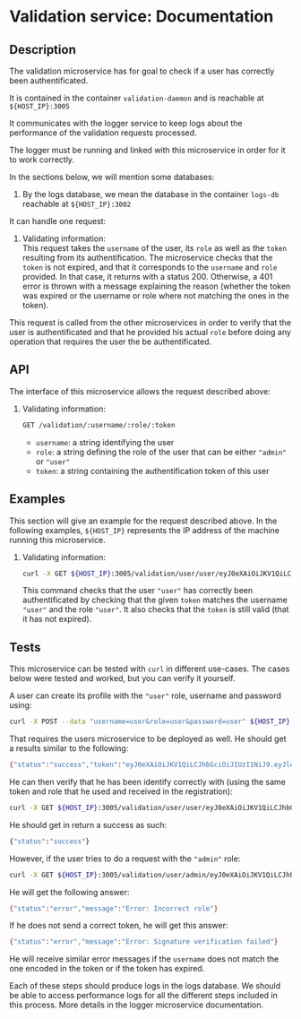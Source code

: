 # Validation service: Documentation

## Description

The validation microservice has for goal to check if a user has correctly been authentificated.

It is contained in the container `validation-daemon` and is reachable at `${HOST_IP}:3005`

It communicates with the logger service to keep logs about the performance of the validation requests processed.

The logger must be running and linked with this microservice in order for it to work correctly.

In the sections below, we will mention some databases:  
1. By the logs database, we mean the database in the container `logs-db` reachable at `${HOST_IP}:3002`

It can handle one request:

1. Validating information: \
    This request takes the `username` of the user, its `role` as well as the `token` resulting from its authentification. The microservice checks that the `token` is not expired, and that it corresponds to the `username` and `role` provided. In that case, it returns with a status 200. Otherwise, a 401 error is thrown with a message explaining the reason (whether the token was expired or the username or role where not matching the ones in the token).

This request is called from the other microservices in order to verify that the user is authentificated and that he provided his actual `role` before doing any operation that requires the user the be authentificated.

## API

The interface of this microservice allows the request described above:

1. Validating information: 
    ```bash 
    GET /validation/:username/:role/:token
    ```
    - ```username```: a string identifying the user
    - ```role```: a string defining the role of the user that can be either ```"admin"``` or ```"user"```
    - ```token```: a string containing the authentification token of this user

## Examples

This section will give an example for the request described above. In the following examples, ```${HOST_IP}``` represents the IP address of the machine running this microservice.

1. Validating information:
    ```bash
    curl -X GET ${HOST_IP}:3005/validation/user/user/eyJ0eXAiOiJKV1QiLCJhbGciOiJIUzI1NiJ9.eyJleHAiOjE2MDYwNjI3NzAsImlhdCI6MTYwNDg1MzE3MCwic3ViIjoidXNlciIsInJvbGUiOiJ1c2VyIn0.CNJhSQWcwXojNufgld_8t6C5BM4__Lwaox2B0Ky8VVo
    ```
    This command checks that the user `"user"` has correctly been authentificated by checking that the given `token` matches the username `"user"` and the role `"user"`. It also checks that the `token` is still valid (that it has not expired).

## Tests

This microservice can be tested with ```curl``` in different use-cases. The cases below were tested and worked, but you can verify it yourself.

A user can create its profile with the `"user"` role, username and password using:
```bash
curl -X POST --data "username=user&role=user&password=user" ${HOST_IP}:3001/user
```
That requires the users microservice to be deployed as well.
He should get a results similar to the following:
```bash
{"status":"success","token":"eyJ0eXAiOiJKV1QiLCJhbGciOiJIUzI1NiJ9.eyJleHAiOjE2MDYyNDc3NTIsImlhdCI6MTYwNTAzODE1Miwic3ViIjoidXNlciIsInJvbGUiOiJ1c2VyIn0.cxe8jy3So2vMIickY0oWgF7fiEAqzs2vOKmzEUT-xno"}
```
He can then verify that he has been identify correctly with (using the same token and role that he used and received in the registration):
```bash
curl -X GET ${HOST_IP}:3005/validation/user/user/eyJ0eXAiOiJKV1QiLCJhbGciOiJIUzI1NiJ9.eyJleHAiOjE2MDYyNDc3NTIsImlhdCI6MTYwNTAzODE1Miwic3ViIjoidXNlciIsInJvbGUiOiJ1c2VyIn0.cxe8jy3So2vMIickY0oWgF7fiEAqzs2vOKmzEUT-xno
```
He should get in return a success as such:
```bash
{"status":"success"}
```
However, if the user tries to do a request with the `"admin"` role:
```bash
curl -X GET ${HOST_IP}:3005/validation/user/admin/eyJ0eXAiOiJKV1QiLCJhbGciOiJIUzI1NiJ9.eyJleHAiOjE2MDYyNDc3NTIsImlhdCI6MTYwNTAzODE1Miwic3ViIjoidXNlciIsInJvbGUiOiJ1c2VyIn0.cxe8jy3So2vMIickY0oWgF7fiEAqzs2vOKmzEUT-xno
```
He will get the following answer:
```bash
{"status":"error","message":"Error: Incorrect role"}
```

If he does not send a correct token, he will get this answer:
```bash
{"status":"error","message":"Error: Signature verification failed"}
```
He will receive similar error messages if the `username` does not match the one encoded in the token or if the token has expired.

Each of these steps should produce logs in the logs database. We should be able to access performance logs for all the different steps included in this process. More details in the logger microservice documentation.